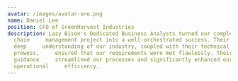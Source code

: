 ```yaml
---
avatar: /images/avatar-one.png
name: Daniel Lee
position: CFO of GreenHarvest Industries
description: Lazy Bison's Dedicated Business Analysts turned our complex supply
  chain     management project into a well-orchestrated success. Their
  deep     understanding of our industry, coupled with their technical
  prowess,     ensured that our requirements were met flawlessly. Their
  guidance     streamlined our processes and significantly enhanced our
  operational     efficiency.
---
```

